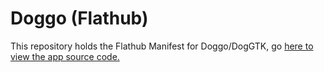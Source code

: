 # Doggo (Flathub)
This repository holds the Flathub Manifest for Doggo/DogGTK, go [here to view the app source code.](https://codeberg.org/SOrg/Doggo)
